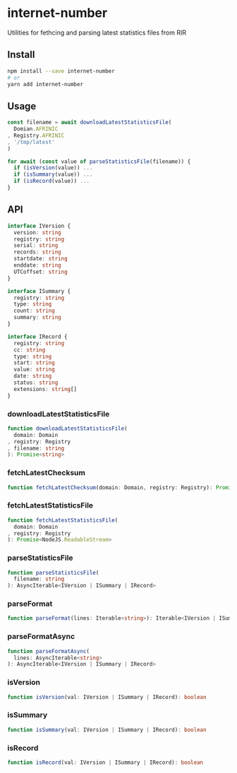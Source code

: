 # internet-number
Utilities for fethcing and parsing latest statistics files from RIR

## Install
```sh
npm install --save internet-number
# or
yarn add internet-number
```

## Usage
```typescript
const filename = await downloadLatestStatisticsFile(
  Domian.AFRINIC
, Registry.AFRINIC
, '/tmp/latest'
)

for await (const value of parseStatisticsFile(filename)) {
  if (isVersion(value)) ...
  if (isSummary(value)) ...
  if (isRecord(value)) ...
}
```

## API
```ts
interface IVersion {
  version: string
  registry: string
  serial: string
  records: string
  startdate: string
  enddate: string
  UTCoffset: string
}

interface ISummary {
  registry: string
  type: string
  count: string
  summary: string
}

interface IRecord {
  registry: string
  cc: string
  type: string
  start: string
  value: string
  date: string
  status: string
  extensions: string[]
}
```

### downloadLatestStatisticsFile
```ts
function downloadLatestStatisticsFile(
  domain: Domain
, registry: Registry
, filename: string
): Promise<string>
```

### fetchLatestChecksum
```ts
function fetchLatestChecksum(domain: Domain, registry: Registry): Promise<string>
```

### fetchLatestStatisticsFile
```ts
function fetchLatestStatisticsFile(
  domain: Domain
, registry: Registry
): Promise<NodeJS.ReadableStream>
```

### parseStatisticsFile
```ts
function parseStatisticsFile(
  filename: string
): AsyncIterable<IVersion | ISummary | IRecord>
```

### parseFormat
```ts
function parseFormat(lines: Iterable<string>): Iterable<IVersion | ISummary | IRecord>
```

### parseFormatAsync
```ts
function parseFormatAsync(
  lines: AsyncIterable<string>
): AsyncIterable<IVersion | ISummary | IRecord>
```

### isVersion
```ts
function isVersion(val: IVersion | ISummary | IRecord): boolean
```

### isSummary
```ts
function isSummary(val: IVersion | ISummary | IRecord): boolean
```

### isRecord
```ts
function isRecord(val: IVersion | ISummary | IRecord): boolean
```
